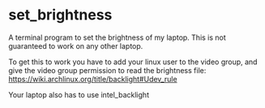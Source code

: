 # set_brightness

A terminal program to set the brightness of my laptop.
This is not guaranteed to work on any other laptop.

To get this to work you have to add your linux user to the video group,
and give the video group permission to read the brightness file: https://wiki.archlinux.org/title/backlight#Udev_rule

Your laptop also has to use intel_backlight
